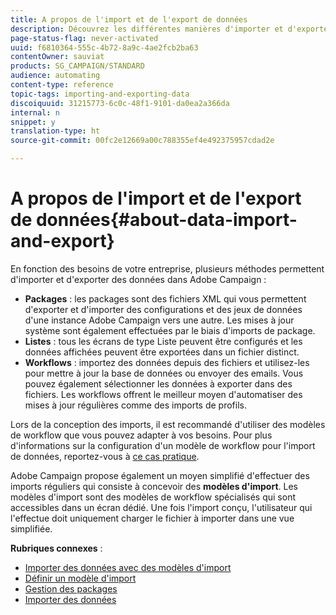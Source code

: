 ```yaml
---
title: A propos de l'import et de l'export de données
description: Découvrez les différentes manières d'importer et d'exporter des données avec Adobe Campaign.
page-status-flag: never-activated
uuid: f6810364-555c-4b72-8a9c-4ae2fcb2ba63
contentOwner: sauviat
products: SG_CAMPAIGN/STANDARD
audience: automating
content-type: reference
topic-tags: importing-and-exporting-data
discoiquuid: 31215773-6c0c-48f1-9101-da0ea2a366da
internal: n
snippet: y
translation-type: ht
source-git-commit: 00fc2e12669a00c788355ef4e492375957cdad2e

---
```



# A propos de l'import et de l'export de données{#about-data-import-and-export}

En fonction des besoins de votre entreprise, plusieurs méthodes permettent d'importer et d'exporter des données dans Adobe Campaign :

* **Packages** : les packages sont des fichiers XML qui vous permettent d'exporter et d'importer des configurations et des jeux de données d'une instance Adobe Campaign vers une autre. Les mises à jour système sont également effectuées par le biais d'imports de package.
* **Listes** : tous les écrans de type Liste peuvent être configurés et les données affichées peuvent être exportées dans un fichier distinct.
* **Workflows** : importez des données depuis des fichiers et utilisez-les pour mettre à jour la base de données ou envoyer des emails. Vous pouvez également sélectionner les données à exporter dans des fichiers. Les workflows offrent le meilleur moyen d'automatiser des mises à jour régulières comme des imports de profils.

Lors de la conception des imports, il est recommandé d'utiliser des modèles de workflow que vous pouvez adapter à vos besoins. Pour plus d'informations sur la configuration d'un modèle de workflow pour l'import de données, reportez-vous à [ce cas pratique](../../automating/using/importing-data.md#example--import-workflow-template).

Adobe Campaign propose également un moyen simplifié d'effectuer des imports réguliers qui consiste à concevoir des **modèles d'import**. Les modèles d'import sont des modèles de workflow spécialisés qui sont accessibles dans un écran dédié. Une fois l'import conçu, l'utilisateur qui l'effectue doit uniquement charger le fichier à importer dans une vue simplifiée.

**Rubriques connexes** :

* [Importer des données avec des modèles d'import](../../automating/using/importing-data-with-import-templates.md)
* [Définir un modèle d'import](../../automating/using/defining-import-templates.md)
* [Gestion des packages](../../automating/using/managing-packages.md)
* [Importer des données](../../automating/using/importing-data.md)

